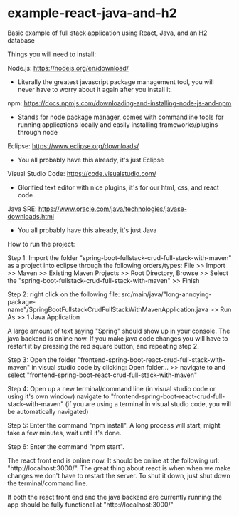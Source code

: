 # example-react-java-and-h2
Basic example of full stack application using React, Java, and an H2 database

Things you will need to install:

Node.js:
https://nodejs.org/en/download/
- Literally the greatest javascript package management tool, you will never have to worry about it again after you install it.

npm:
https://docs.npmjs.com/downloading-and-installing-node-js-and-npm
- Stands for node package manager, comes with commandline tools for running applications locally and easily installing frameworks/plugins through node

Eclipse:
https://www.eclipse.org/downloads/
- You all probably have this already, it's just Eclipse

Visual Studio Code:
https://code.visualstudio.com/
- Glorified text editor with nice plugins, it's for our html, css, and react code

Java SRE:
https://www.oracle.com/java/technologies/javase-downloads.html
- You all probably have this already, it's just Java


How to run the project:

Step 1: Import the folder "spring-boot-fullstack-crud-full-stack-with-maven" as a project into eclipse through the following orders/types:
File >> Import >> Maven >> Existing Maven Projects >> 
Root Directory, Browse >> Select the "spring-boot-fullstack-crud-full-stack-with-maven" >> Finish

Step 2: right click on the following file: src/main/java/"long-annoying-package-name"/SpringBootFullstackCrudFullStackWithMavenApplication.java >> Run As >> 1 Java Application

A large amount of text saying "Spring" should show up in your console. The java backend is online now. If you make java code changes you will have to restart it by pressing the red square button, and repeating step 2.

Step 3: Open the folder "frontend-spring-boot-react-crud-full-stack-with-maven" in visual studio code by clicking: Open folder... >> navigate to and select "frontend-spring-boot-react-crud-full-stack-with-maven"

Step 4: Open up a new terminal/command line (in visual studio code or using it's own window) navigate to "frontend-spring-boot-react-crud-full-stack-with-maven" (if you are using a terminal in visual studio code, you will be automatically navigated) 

Step 5: Enter the command "npm install". A long process will start, might take a few minutes, wait until it's done.

Step 6: Enter the command "npm start". 

The react front end is online now. It should be online at the following url: "http://localhost:3000/". The great thing about react is when when we make changes we don't have to restart the server. To shut it down, just shut down the terminal/command line.

If both the react front end and the java backend are currently running the app should be fully functional at "http://localhost:3000/" 

